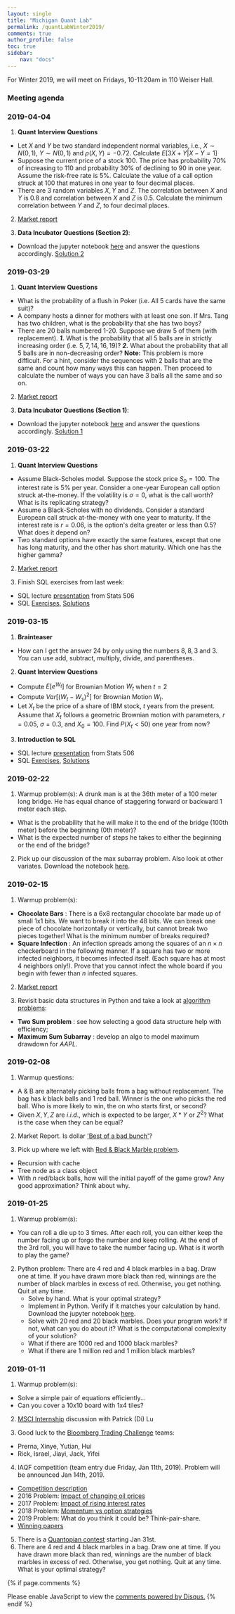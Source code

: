 ```yaml
---
layout: single
title: "Michigan Quant Lab"
permalink: /quantLabWinter2019/
comments: true
author_profile: false
toc: true
sidebar:
    nav: "docs"
---
```

For Winter 2019, we will meet on Fridays, 10-11:20am in 110 Weiser Hall.

### Meeting agenda

### 2019-04-04
1. **Quant Interview Questions**
- Let $X$ and $Y$ be two standard independent normal variables, i.e., $X \sim N(0,1)$, $Y \sim N(0,1)$ and $\rho(X,Y)=-0.72$. Calculate $E[3X+Y|X-Y=1]$ 
- Suppose the current price of a stock 100. The price has probability 70% of increasing to 110 and probability 30% of declining to 90 in one year. Assume the risk-free rate is 5%. Calculate the value of a call option struck at 100 that matures in one year to four decimal places. 
- There are $3$ random variables $X, Y$ and $Z$. The correlation between $X$ and $Y$ is $0.8$ and correlation between $X$ and $Z$ is $0.5$. Calculate the minimum correlation between $Y$ and $Z$, to four decimal places.
 
2. [Market report]()

3. **Data Incubator Questions (Section 2)**:
  - Download the jupyter notebook [here](https://nbviewer.jupyter.org/github/israeldi/friday-workshop/blob/master/files/Data%20Incubator/data_incubator_challenge.ipynb) and answer the questions accordingly. [Solution 2]()
  

### 2019-03-29
1. **Quant Interview Questions**
- What is the probability of a flush in Poker (i.e. All $5$ cards have the same suit)?
- A company hosts a dinner for mothers with at least one son. If Mrs. Tang  has two children, what is the probability that she has two boys?
- There are 20 balls numbered 1-20. Suppose we draw 5 of them (with replacement). ***1.*** What is the probability that all $5$ balls are in strictly increasing order (i.e. $5, 7, 14, 16, 19$)? ***2.*** What about the probability that all $5$ balls are in non-decreasing order? **Note:** This problem is more difficult. For a hint, consider the sequences with $2$ balls that are the same and count how many ways this can happen. Then proceed to calculate the number of ways you can have $3$ balls all the same and so on.

2. [Market report](https://drive.google.com/open?id=1Epj5Wh4SgM3Qh0xw1Pm2R20XjvbewRl9)

3. **Data Incubator Questions (Section 1)**:
  - Download the jupyter notebook [here](https://nbviewer.jupyter.org/github/israeldi/friday-workshop/blob/master/files/Data%20Incubator/data_incubator_challenge.ipynb) and answer the questions accordingly. [Solution 1](https://nbviewer.jupyter.org/github/israeldi/friday-workshop/blob/master/files/Data%20Incubator/Section%201%20-%20The%20New%20York%20City%20Fire%20Department%20Solutions.ipynb)


### 2019-03-22
1. **Quant Interview Questions**
- Assume Black-Scholes model. Suppose the stock price $S_0 = 100$. The interest rate is $5$% per year. Consider a one-year European call option struck at-the-money. If the volatility is $\sigma = 0$, what is the call worth? What is its replicating strategy?
- Assume a Black-Scholes with no dividends. Consider a standard European call struck at-the-money with one year to maturity. If the interest rate is $r = 0.06$, is the option's delta greater or less than $0.5$? What does it depend on?
- Two standard options have exactly the same features, except that one has long maturity, and the other has short maturity. Which one has the higher gamma?

2. [Market report](https://drive.google.com/open?id=1lxRv4fUasbsgDnAK3cre2_3LtoSLaOJX)

3. Finish SQL exercises from last week:
  - SQL lecture [presentation](https://jbhender.github.io/Stats506/F18/Intro_to_SQL.html) from Stats 506
  - SQL [Exercises](https://drive.google.com/file/d/17wOqwUBZIrp_CuQEEcnGBUI8gP7nAlwB/view?usp=sharing), [Solutions](https://drive.google.com/open?id=1uk8tcs-4t2zkifx7v9cVszXZTkKTwqlU)


### 2019-03-15
1. **Brainteaser**
- How can I get the answer $24$ by only using the numbers $8, 8, 3$ and $3$. You can use add, subtract, multiply, divide, and parentheses.

2. **Quant Interview Questions**
- Compute $E[e^{W_t}]$ for Brownian Motion $W_t$ when $t = 2$
- Compute $Var[(W_t - W_s)^2]$ for Brownian Motion $W_t$.
- Let $X_t$ be the price of a share of IBM stock, $t$ years from the present. Assume that $X_t$ follows a geometric Brownian motion with parameters, $r = 0.05$, $\sigma = 0.3$, and $X_0 = 100$. Find $P(X_t < 50)$ one year from now?

3. **Introduction to SQL**
  - SQL lecture [presentation](https://jbhender.github.io/Stats506/F18/Intro_to_SQL.html) from Stats 506
  - SQL [Exercises](https://drive.google.com/file/d/17wOqwUBZIrp_CuQEEcnGBUI8gP7nAlwB/view?usp=sharing), [Solutions](https://drive.google.com/open?id=1uk8tcs-4t2zkifx7v9cVszXZTkKTwqlU)

### 2019-02-22
1. Warmup problem(s):
A drunk man is at the $36$th meter of a $100$ meter long bridge. He has equal chance of staggering forward or backward $1$ meter each step. 
- What is the probability that he will make it to the end of the bridge ($100$th meter) before the beginning ($0$th meter)? 
- What is the expected number of steps he takes to either the beginning or the end of the bridge?

2. Pick up our discussion of the max subarray problem. Also look at other variates. Download the notebook [here](https://nbviewer.jupyter.org/github/dlu-umich/dlu-umich.github.io/blob/master/friday-workshop/Basic%20Data%20Structure%20%26%20Algo.ipynb).

### 2019-02-15
1. Warmup problem(s):
- **Chocolate Bars** : There is a $6$x$8$ rectangular chocolate bar made up of small $1$x$1$ bits. We want to break it into the $48$ bits. We can break one piece of chocolate horizontally or vertically, but cannot break two pieces together! What is the minimum number of breaks required?
- **Square Infection** : An infection spreads among the squares of an $n\times n$ checkerboard in the following manner. If a square has two or more infected neighbors, it becomes infected itself. (Each square has at most $4$ neighbors only!). Prove that you cannot infect the whole board if you begin with fewer than $n$ infected squares.

2. [Market report](https://drive.google.com/open?id=1TQY6seONGz4L1ALpk2x3g5QOm_WrDY_5)

3. Revisit basic data structures in Python and take a look at [algorithm problems](https://nbviewer.jupyter.org/github/dlu-umich/dlu-umich.github.io/blob/master/friday-workshop/Basic%20Data%20Structure%20%26%20Algo.ipynb): 
- **Two Sum problem** : see how selecting a good data structure help with efficiency; 
- **Maximum Sum Subarray** : develop an algo to model maximum drawdown for *AAPL*.

### 2019-02-08
1. Warmup questions:
- A & B are alternately picking balls from a bag without replacement. The bag has $k$ black balls and 1 red ball. Winner is the one who picks the red ball. Who is more likely to win, the on who starts first, or second?
- Given $X, Y, Z$ are $i.i.d.$, which is expected to be larger, $X*Y$ or $Z^2$? What is the case when they can be equal? 

2. Market Report. Is dollar ['Best of a bad bunch'](https://www.bloomberg.com/news/articles/2019-02-07/global-rate-shift-upends-wall-street-s-weaker-dollar-consensus?srnd=fixed-income)?

3. Pick up where we left with [Red & Black Marble problem](https://nbviewer.jupyter.org/github/dlu-umich/dlu-umich.github.io/blob/master/friday-workshop/RedBlackMarble-DP.ipynb).
- Recursion with cache
- Tree node as a class object
- With $n$ red/black balls, how will the initial payoff of the game grow? Any good approximation? Think about why.

### 2019-01-25

1. Warmup problem(s):
- You can roll a die up to 3 times. After each roll, you can either keep the number facing up or forgo the number and keep rolling. At the end of the 3rd roll, you will have to take the number facing up. What is it worth to play the game?

2. Python problem: There are 4 red and 4 black marbles in a bag. Draw one at time. If you have drawn more black than red, winnings are the number of black marbles in excess of red. Otherwise, you get nothing. Quit at any time.
    - Solve by hand. What is your optimal strategy?
    - Implement in Python. Verify if it matches your calculation by hand. Download the jupyter notebook [here](https://nbviewer.jupyter.org/github/dlu-umich/dlu-umich.github.io/blob/master/friday-workshop/RedBlackMarble-DP.ipynb).
    - Solve with 20 red and 20 black marbles. Does your program work? If not, what can you do about it? What is the computational complexity of your solution?
    - What if there are 1000 red and 1000 black marbles?
    - What if there are 1 million red and 1 million black marbles?


### 2019-01-11
1. Warmup problem(s):
- Solve a simple pair of equations efficiently...
- Can you cover a 10x10 board with 1x4 tiles?

2. [MSCI Internship](../jobs/MSCIQuantitativeModelValidationSummerInternship.pdf) discussion with Patrick (Di) Lu

3. Good luck to the [Bloomberg Trading Challenge](https://www.bloomberg.com/careers/blog/one-idea-engaged-250-student-teams-first-ever-bloomberg-trading-challenge/) teams:
- Prerna, Xinye, Yutian, Hui
- Rick, Israel, Jiayi, Jack, Yifei

4. IAQF competition (team entry due Friday, Jan 11th, 2019). Problem will be announced Jan 14th, 2019.
- [Competition description](../competitions/iaqf/IAQFAnnualAcademicCompetition.pdf)
- 2016 Problem: [Impact of changing oil prices](../competitions/iaqf/IAQFCompetitionProblem2016.pdf)
- 2017 Problem: [Impact of rising interest rates](../competitions/iaqf/IAQFCompetitionProblem2017.pdf)
- 2018 Problem: [Momentum vs option strategies](../competitions/iaqf/IAQFCompetitionProblem2018.pdf)
- 2019 Problem: What do you think it could be? Think-pair-share.
- [Winning papers](https://www.iaqf.org/news/news_detail/49)
5. There is a [Quantopian contest](https://www.quantopian.com/contest/university-quant-finance-competition) starting Jan 31st.
6. There are 4 red and 4 black marbles in a bag. Draw one at time. If you have drawn more black than red, winnings are the number of black marbles in excess of red. Otherwise, you get nothing. Quit at any time. What is your optimal strategy?

{% if page.comments %}
<div id="disqus_thread"></div>
<script>

/**
*  RECOMMENDED CONFIGURATION VARIABLES: EDIT AND UNCOMMENT THE SECTION BELOW TO INSERT DYNAMIC VALUES FROM YOUR PLATFORM OR CMS.
*  LEARN WHY DEFINING THESE VARIABLES IS IMPORTANT: https://disqus.com/admin/universalcode/#configuration-variables*/
/*
var disqus_config = function () {
this.page.url = PAGE_URL;  // Replace PAGE_URL with your page's canonical URL variable
this.page.identifier = PAGE_IDENTIFIER; // Replace PAGE_IDENTIFIER with your page's unique identifier variable
};
*/
(function() { // DON'T EDIT BELOW THIS LINE
var d = document, s = d.createElement('script');
s.src = 'https://israeldi.disqus.com/embed.js';
s.setAttribute('data-timestamp', +new Date());
(d.head || d.body).appendChild(s);
})();
</script>
<noscript>Please enable JavaScript to view the <a href="https://disqus.com/?ref_noscript">comments powered by Disqus.</a></noscript>
{% endif %}
